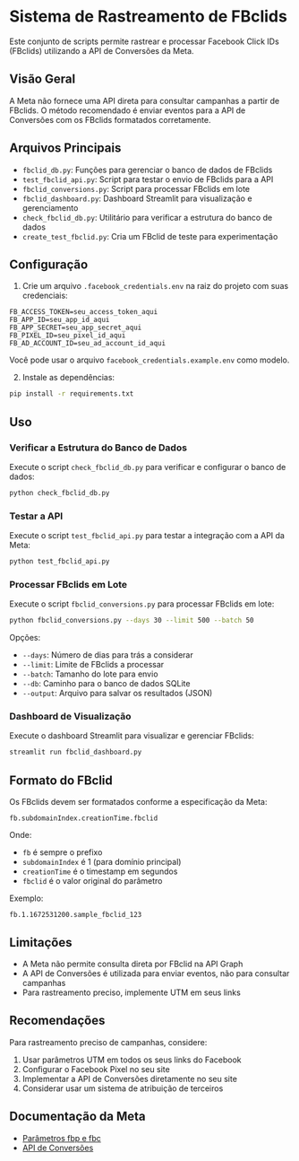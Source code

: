 # Sistema de Rastreamento de FBclids

Este conjunto de scripts permite rastrear e processar Facebook Click IDs (FBclids) utilizando a API de Conversões da Meta.

## Visão Geral

A Meta não fornece uma API direta para consultar campanhas a partir de FBclids. O método recomendado é enviar eventos para a API de Conversões com os FBclids formatados corretamente.

## Arquivos Principais

- `fbclid_db.py`: Funções para gerenciar o banco de dados de FBclids
- `test_fbclid_api.py`: Script para testar o envio de FBclids para a API
- `fbclid_conversions.py`: Script para processar FBclids em lote
- `fbclid_dashboard.py`: Dashboard Streamlit para visualização e gerenciamento
- `check_fbclid_db.py`: Utilitário para verificar a estrutura do banco de dados
- `create_test_fbclid.py`: Cria um FBclid de teste para experimentação

## Configuração

1. Crie um arquivo `.facebook_credentials.env` na raiz do projeto com suas credenciais:

```
FB_ACCESS_TOKEN=seu_access_token_aqui
FB_APP_ID=seu_app_id_aqui
FB_APP_SECRET=seu_app_secret_aqui
FB_PIXEL_ID=seu_pixel_id_aqui
FB_AD_ACCOUNT_ID=seu_ad_account_id_aqui
```

Você pode usar o arquivo `facebook_credentials.example.env` como modelo.

2. Instale as dependências:

```bash
pip install -r requirements.txt
```

## Uso

### Verificar a Estrutura do Banco de Dados

Execute o script `check_fbclid_db.py` para verificar e configurar o banco de dados:

```bash
python check_fbclid_db.py
```

### Testar a API

Execute o script `test_fbclid_api.py` para testar a integração com a API da Meta:

```bash
python test_fbclid_api.py
```

### Processar FBclids em Lote

Execute o script `fbclid_conversions.py` para processar FBclids em lote:

```bash
python fbclid_conversions.py --days 30 --limit 500 --batch 50
```

Opções:
- `--days`: Número de dias para trás a considerar
- `--limit`: Limite de FBclids a processar
- `--batch`: Tamanho do lote para envio
- `--db`: Caminho para o banco de dados SQLite
- `--output`: Arquivo para salvar os resultados (JSON)

### Dashboard de Visualização

Execute o dashboard Streamlit para visualizar e gerenciar FBclids:

```bash
streamlit run fbclid_dashboard.py
```

## Formato do FBclid

Os FBclids devem ser formatados conforme a especificação da Meta:

```
fb.subdomainIndex.creationTime.fbclid
```

Onde:
- `fb` é sempre o prefixo
- `subdomainIndex` é 1 (para domínio principal)
- `creationTime` é o timestamp em segundos
- `fbclid` é o valor original do parâmetro

Exemplo:
```
fb.1.1672531200.sample_fbclid_123
```

## Limitações

- A Meta não permite consulta direta por FBclid na API Graph
- A API de Conversões é utilizada para enviar eventos, não para consultar campanhas
- Para rastreamento preciso, implemente UTM em seus links

## Recomendações

Para rastreamento preciso de campanhas, considere:

1. Usar parâmetros UTM em todos os seus links do Facebook
2. Configurar o Facebook Pixel no seu site
3. Implementar a API de Conversões diretamente no seu site
4. Considerar usar um sistema de atribuição de terceiros

## Documentação da Meta

- [Parâmetros fbp e fbc](https://developers.facebook.com/docs/marketing-api/conversions-api/parameters/fbp-and-fbc/)
- [API de Conversões](https://developers.facebook.com/docs/marketing-api/conversions-api/)
